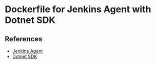 # Dockerfile for Jenkins Agent with Dotnet SDK

## References

* [Jenkins Agent](https://github.com/jenkinsci/docker-agent/blob/d636967c67aa27bb749cbf316d8a7b4cb46761fd/8/bullseye/Dockerfile)
* [Dotnet SDK](https://github.com/dotnet/dotnet-docker/blob/a5b98190e6b752e2967734b84033c1ec90ec855b/src/sdk/5.0/bullseye-slim/amd64/Dockerfile)